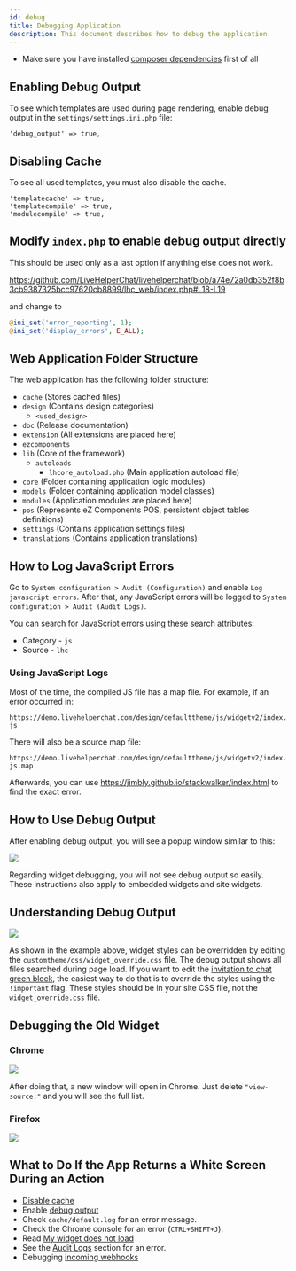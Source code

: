 ```yaml
---
id: debug
title: Debugging Application
description: This document describes how to debug the application.
---
```


* Make sure you have installed [composer dependencies](install.md#composer-dependencies) first of all

## Enabling Debug Output

To see which templates are used during page rendering, enable debug output in the `settings/settings.ini.php` file:

```
'debug_output' => true,
```

## Disabling Cache

To see all used templates, you must also disable the cache.

```
'templatecache' => true,
'templatecompile' => true,
'modulecompile' => true,
```

## Modify `index.php` to enable debug output directly

This should be used only as a last option if anything else does not work.

https://github.com/LiveHelperChat/livehelperchat/blob/a74e72a0db352f8b3cb9387325bcc97620cb8899/lhc_web/index.php#L18-L19

and change to

```php
@ini_set('error_reporting', 1);
@ini_set('display_errors', E_ALL);
```

## Web Application Folder Structure

The web application has the following folder structure:

*   `cache` (Stores cached files)
*   `design` (Contains design categories)
    *   `<used_design>`
*   `doc` (Release documentation)
*   `extension` (All extensions are placed here)
*   `ezcomponents`
*   `lib` (Core of the framework)
    *   `autoloads`
        *   `lhcore_autoload.php` (Main application autoload file)
*   `core` (Folder containing application logic modules)
*   `models` (Folder containing application model classes)
*   `modules` (Application modules are placed here)
*   `pos` (Represents eZ Components POS, persistent object tables definitions)
*   `settings` (Contains application settings files)
*   `translations` (Contains application translations)

## How to Log JavaScript Errors

Go to `System configuration > Audit (Configuration)` and enable `Log javascript errors`.  After that, any JavaScript errors will be logged to `System configuration > Audit (Audit Logs)`.

You can search for JavaScript errors using these search attributes:

*   Category - `js`
*   Source - `lhc`

### Using JavaScript Logs

Most of the time, the compiled JS file has a map file. For example, if an error occurred in:

`https://demo.livehelperchat.com/design/defaulttheme/js/widgetv2/index.js`

There will also be a source map file:

`https://demo.livehelperchat.com/design/defaulttheme/js/widgetv2/index.js.map`

Afterwards, you can use https://jimbly.github.io/stackwalker/index.html to find the exact error.

## How to Use Debug Output

After enabling debug output, you will see a popup window similar to this:

![](https://livehelperchat.com/var/media/images/used-templates.png)

Regarding widget debugging, you will not see debug output so easily. These instructions also apply to embedded widgets and site widgets.

## Understanding Debug Output

![](https://livehelperchat.com/var/media/images/css-override.png)

As shown in the example above, widget styles can be overridden by editing the `customtheme/css/widget_override.css` file. The debug output shows all files searched during page load. If you want to edit the [invitation to chat green block](https://livehelperchat.com/need-help-tool-tip-configuration-280a.html), the easiest way to do that is to override the styles using the `!important` flag. These styles should be in your site CSS file, not the `widget_override.css` file.

## Debugging the Old Widget

### Chrome

![](https://livehelperchat.com/var/media/images/debug-widget.png)

After doing that, a new window will open in Chrome. Just delete `"view-source:"` and you will see the full list.

### Firefox

![](https://livehelperchat.com/var/media/images/ff.png)

## What to Do If the App Returns a White Screen During an Action

* [Disable cache](#disabling-cache)
* Enable [debug output](#enabling-debug-output)
* Check `cache/default.log` for an error message.
* Check the Chrome console for an error (`CTRL+SHIFT+J`).
* Read [My widget does not load](install.md#my-widget-does-not-load)
* See the [Audit Logs](audit/audit.md) section for an error.
* Debugging [incoming webhooks](development/incoming-webhooks.md#how-to-debug-if-something-does-not-work)
